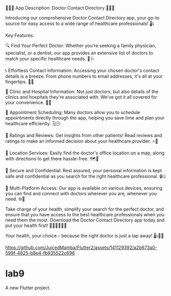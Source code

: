👩‍⚕️🏥 App Description: Doctor Contact Directory 🏥👨‍⚕️

Introducing our comprehensive Doctor Contact Directory app, your go-to source for easy access to a wide range of healthcare professionals! 🌡️📞

Key Features:

🔍 Find Your Perfect Doctor: Whether you're seeking a family physician, specialist, or a dentist, our app provides an extensive list of doctors to match your specific healthcare needs. 🔎🩺

📞 Effortless Contact Information: Accessing your chosen doctor's contact details is a breeze. From phone numbers to email addresses, it's all at your fingertips. 📱📧

🏥 Clinic and Hospital Information: Not just doctors, but also details of the clinics and hospitals they're associated with. We've got it all covered for your convenience. 🏨🏥

📅 Appointment Scheduling: Many doctors allow you to schedule appointments directly through the app, helping you save time and plan your healthcare efficiently. 🗓️🕒

🌟 Ratings and Reviews: Get insights from other patients! Read reviews and ratings to make an informed decision about your healthcare provider. ⭐👥

📍 Location Services: Easily find the doctor's office location on a map, along with directions to get there hassle-free. 🗺️📍

🔐 Secure and Confidential: Rest assured, your personal information is kept safe and confidential as you search for the right healthcare professional. 🔒🤐

📲 Multi-Platform Access: Our app is available on various devices, ensuring you can find and connect with doctors wherever you are, whenever you need. 🌐📲

Take charge of your health, simplify your search for the perfect doctor, and ensure that you have access to the best healthcare professionals when you need them the most. Download the Doctor Contact Directory app today and put your health first! 🏥💊👩‍⚕️👨‍⚕️

Your health, your choice – because the right doctor is just a tap away! 🌡️📞🏨🌟





https://github.com/JuicedMamba/Flutter2/assets/141129392/a2b673a0-599f-4825-b8e4-fb935522c696







# lab9

A new Flutter project.
